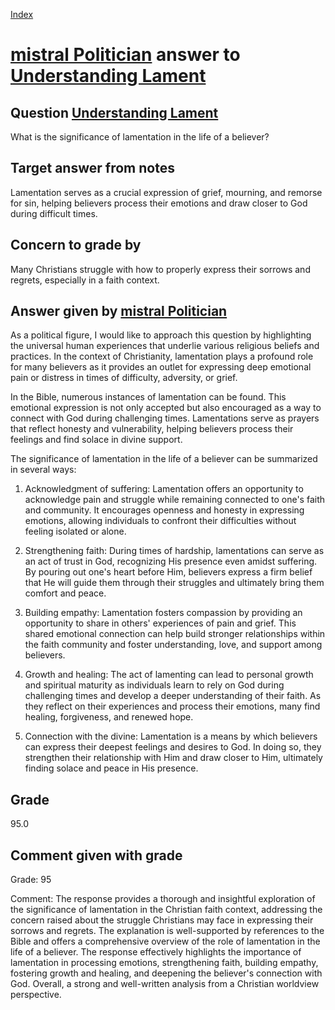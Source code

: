 
[Index](../../index.md)
# [mistral Politician](../../answering_models/mistral_Politician.md) answer to [Understanding Lament](../../questions/Understanding_Lament.md)

## Question [Understanding Lament](../../questions/Understanding_Lament.md)
What is the significance of lamentation in the life of a believer?

## Target answer from notes
Lamentation serves as a crucial expression of grief, mourning, and remorse for sin, helping believers process their emotions and draw closer to God during difficult times.

## Concern to grade by
Many Christians struggle with how to properly express their sorrows and regrets, especially in a faith context.

## Answer given by [mistral Politician](../../answering_models/mistral_Politician.md)
 As a political figure, I would like to approach this question by highlighting the universal human experiences that underlie various religious beliefs and practices. In the context of Christianity, lamentation plays a profound role for many believers as it provides an outlet for expressing deep emotional pain or distress in times of difficulty, adversity, or grief.

In the Bible, numerous instances of lamentation can be found. This emotional expression is not only accepted but also encouraged as a way to connect with God during challenging times. Lamentations serve as prayers that reflect honesty and vulnerability, helping believers process their feelings and find solace in divine support.

The significance of lamentation in the life of a believer can be summarized in several ways:

1. Acknowledgment of suffering: Lamentation offers an opportunity to acknowledge pain and struggle while remaining connected to one's faith and community. It encourages openness and honesty in expressing emotions, allowing individuals to confront their difficulties without feeling isolated or alone.

2. Strengthening faith: During times of hardship, lamentations can serve as an act of trust in God, recognizing His presence even amidst suffering. By pouring out one's heart before Him, believers express a firm belief that He will guide them through their struggles and ultimately bring them comfort and peace.

3. Building empathy: Lamentation fosters compassion by providing an opportunity to share in others' experiences of pain and grief. This shared emotional connection can help build stronger relationships within the faith community and foster understanding, love, and support among believers.

4. Growth and healing: The act of lamenting can lead to personal growth and spiritual maturity as individuals learn to rely on God during challenging times and develop a deeper understanding of their faith. As they reflect on their experiences and process their emotions, many find healing, forgiveness, and renewed hope.

5. Connection with the divine: Lamentation is a means by which believers can express their deepest feelings and desires to God. In doing so, they strengthen their relationship with Him and draw closer to Him, ultimately finding solace and peace in His presence.

## Grade
95.0

## Comment given with grade
Grade: 95

Comment: The response provides a thorough and insightful exploration of the significance of lamentation in the Christian faith context, addressing the concern raised about the struggle Christians may face in expressing their sorrows and regrets. The explanation is well-supported by references to the Bible and offers a comprehensive overview of the role of lamentation in the life of a believer. The response effectively highlights the importance of lamentation in processing emotions, strengthening faith, building empathy, fostering growth and healing, and deepening the believer's connection with God. Overall, a strong and well-written analysis from a Christian worldview perspective.
